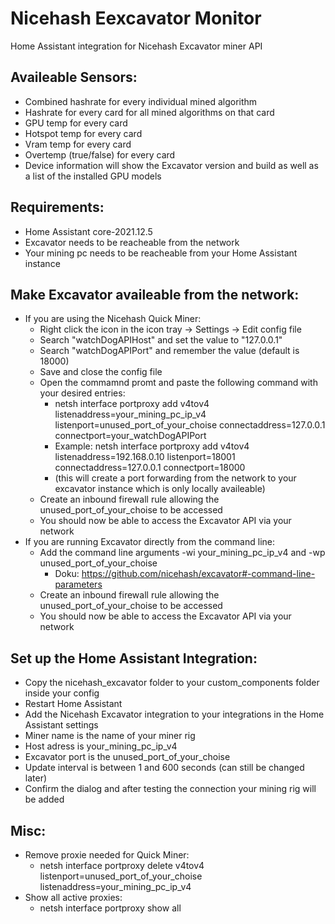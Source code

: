 # Nicehash Eexcavator Monitor
Home Assistant integration for Nicehash Excavator miner API


Availeable Sensors:
------
 - Combined hashrate for every individual mined algorithm
 - Hashrate for every card for all mined algorithms on that card
 - GPU temp for every card
 - Hotspot temp for every card
 - Vram temp for every card
 - Overtemp (true/false) for every card
 - Device information will show the Excavator version and build as well as a list of the installed GPU models

Requirements:
------
- Home Assistant core-2021.12.5
- Excavator needs to be reacheable from the network
- Your mining pc needs to be reacheable from your Home Assistant instance


Make Excavator availeable from the network:
------
 - If you are using the Nicehash Quick Miner:
   - Right click the icon in the icon tray -> Settings -> Edit config file
   - Search "watchDogAPIHost" and set the value to "127.0.0.1"
   - Search "watchDogAPIPort" and remember the value (default is 18000)
   - Save and close the config file
   - Open the commamnd promt and paste the following command with your desired entries:
     - netsh interface portproxy add v4tov4 listenaddress=your_mining_pc_ip_v4 listenport=unused_port_of_your_choise connectaddress=127.0.0.1 connectport=your_watchDogAPIPort
     - Example: netsh interface portproxy add v4tov4 listenaddress=192.168.0.10 listenport=18001 connectaddress=127.0.0.1 connectport=18000
     - (this will create a port forwarding from the network to your excavator instance which is only locally availeable)
   - Create an inbound firewall rule allowing the unused_port_of_your_choise to be accessed
   - You should now be able to access the Excavator API via your network
 - If you are running Excavator directly from the command line:
   - Add the command line arguments -wi your_mining_pc_ip_v4 and -wp unused_port_of_your_choise
     - Doku: https://github.com/nicehash/excavator#-command-line-parameters
   - Create an inbound firewall rule allowing the unused_port_of_your_choise to be accessed
   - You should now be able to access the Excavator API via your network


Set up the Home Assistant Integration:
------
  - Copy the nicehash_excavator folder to your custom_components folder inside your config
  - Restart Home Assistant
  - Add the Nicehash Excavator integration to your integrations in the Home Assistant settings
  - Miner name is the name of your miner rig
  - Host adress is your_mining_pc_ip_v4
  - Excavator port is the unused_port_of_your_choise
  - Update interval is between 1 and 600 seconds (can still be changed later)
  - Confirm the dialog and after testing the connection your mining rig will be added

Misc:
------
 - Remove proxie needed for Quick Miner:
   - netsh interface portproxy delete v4tov4 listenport=unused_port_of_your_choise listenaddress=your_mining_pc_ip_v4
 - Show all active proxies:
   - netsh interface portproxy show all
